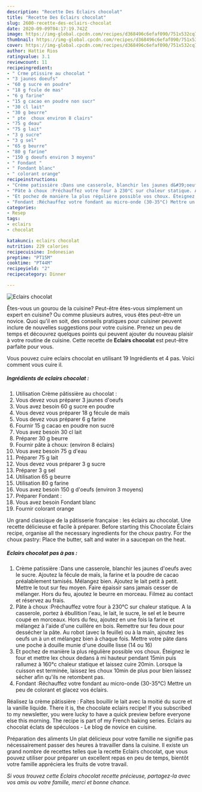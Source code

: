 ```yaml
---
description: "Recette Des Eclairs chocolat"
title: "Recette Des Eclairs chocolat"
slug: 2600-recette-des-eclairs-chocolat
date: 2020-09-09T04:17:19.742Z
image: https://img-global.cpcdn.com/recipes/d368496c6efaf090/751x532cq70/eclairs-chocolat-photo-principale-de-la-recette.jpg
thumbnail: https://img-global.cpcdn.com/recipes/d368496c6efaf090/751x532cq70/eclairs-chocolat-photo-principale-de-la-recette.jpg
cover: https://img-global.cpcdn.com/recipes/d368496c6efaf090/751x532cq70/eclairs-chocolat-photo-principale-de-la-recette.jpg
author: Hattie Rios
ratingvalue: 3.1
reviewcount: 11
recipeingredient:
- " Crme ptissire au chocolat "
- "3 jaunes doeufs"
- "60 g sucre en poudre"
- "18 g fcule de mas"
- "6 g farine"
- "15 g cacao en poudre non sucr"
- "30 cl lait"
- "30 g beurre"
- " pte  choux environ 8 clairs"
- "75 g deau"
- "75 g lait"
- "3 g sucre"
- "3 g sel"
- "65 g beurre"
- "80 g farine"
- "150 g doeufs environ 3 moyens"
- " Fondant "
- " Fondant blanc"
- " colorant orange"
recipeinstructions:
- "Crème patissière :Dans une casserole, blanchir les jaunes d&#39;oeufs avec le sucre. Ajoutez la fécule de maïs, la farine et la poudre de cacao préalablement tamisés. Mélangez bien. Ajoutez le lait petit à petit. Mettre le tout sur feu moyen. Faire épaissir sans jamais cesser de mélanger. Hors du feu, ajoutez le beurre en morceau. Filmez au contact et réservez au frais."
- "Pâte à choux :Préchauffez votre four à 230°C sur chaleur statique. A la casserole, portez à ébullition l&#39;eau, le lait, le sucre, le sel et le beurre coupé en morceaux. Hors du feu, ajoutez en une fois la farine et mélangez à l&#39;aide d&#39;une cuillère en bois. Remettre sur feu doux pour dessécher la pâte. Au robot (avec la feuille) ou à la main, ajoutez les oeufs un à un et mélangez bien à chaque fois. Mettre votre pâte dans une poche à douille munie d&#39;une douille lisse (14 ou 16)"
- "Et pochez de manière la plus régulière possible vos choux. Éteignez le four et mettre lex choux dedans à mi hauteur pendant 15min puis rallumez à 160°c chaleur statique et laissez cuire 20min. Lorsque la cuisson est terminée, laissez les choux 10min de plus pour bien laissez sécher afin qu&#39;ils ne retombent pas."
- "Fondant :Réchauffez votre fondant au micro-onde (30-35°C) Mettre un peu de colorant et glacez vos éclairs."
categories:
- Resep
tags:
- eclairs
- chocolat

katakunci: eclairs chocolat 
nutrition: 229 calories
recipecuisine: Indonesian
preptime: "PT15M"
cooktime: "PT44M"
recipeyield: "2"
recipecategory: Dinner

---
```



![Eclairs chocolat](https://img-global.cpcdn.com/recipes/d368496c6efaf090/751x532cq70/eclairs-chocolat-photo-principale-de-la-recette.jpg)

Êtes-vous un gourou de la cuisine? Peut-être êtes-vous simplement un expert en cuisine? Ou comme plusieurs autres, vous êtes peut-être un novice. Quoi qu'il en soit, des conseils pratiques pour cuisiner peuvent inclure de nouvelles suggestions pour votre cuisine. Prenez un peu de temps et découvrez quelques points qui peuvent ajouter du nouveau plaisir à votre routine de cuisine. Cette recette de <strong> Eclairs chocolat </strong> est peut-être parfaite pour vous.

<!--inarticleads1-->

Vous pouvez cuire eclairs chocolat en utilisant 19 Ingrédients et 4 pas. Voici comment vous cuire il.

##### Ingrédients de eclairs chocolat :

1. Utilisation  Crème pâtissière au chocolat :
1. Vous devez vous préparer 3 jaunes d&#39;oeufs
1. Vous avez besoin 60 g sucre en poudre
1. Vous devez vous préparer 18 g fécule de maïs
1. Vous devez vous préparer 6 g farine
1. Fournir 15 g cacao en poudre non sucré
1. Vous avez besoin 30 cl lait
1. Préparer 30 g beurre
1. Fournir  pâte à choux: (environ 8 éclairs)
1. Vous avez besoin 75 g d&#39;eau
1. Préparer 75 g lait
1. Vous devez vous préparer 3 g sucre
1. Préparer 3 g sel
1. Utilisation 65 g beurre
1. Utilisation 80 g farine
1. Vous avez besoin 150 g d&#39;oeufs (environ 3 moyens)
1. Préparer  Fondant :
1. Vous avez besoin  Fondant blanc
1. Fournir  colorant orange


Un grand classique de la pâtisserie française : les éclairs au chocolat. Une recette délicieuse et facile à préparer. Before starting this Chocolate Éclairs recipe, organise all the necessary ingredients for the choux pastry. For the choux pastry: Place the butter, salt and water in a saucepan on the heat. 

<!--inarticleads2-->

##### Eclairs chocolat pas à pas :

1. Crème patissière :Dans une casserole, blanchir les jaunes d&#39;oeufs avec le sucre. Ajoutez la fécule de maïs, la farine et la poudre de cacao préalablement tamisés. Mélangez bien. Ajoutez le lait petit à petit. Mettre le tout sur feu moyen. Faire épaissir sans jamais cesser de mélanger. Hors du feu, ajoutez le beurre en morceau. Filmez au contact et réservez au frais.
1. Pâte à choux :Préchauffez votre four à 230°C sur chaleur statique. A la casserole, portez à ébullition l&#39;eau, le lait, le sucre, le sel et le beurre coupé en morceaux. Hors du feu, ajoutez en une fois la farine et mélangez à l&#39;aide d&#39;une cuillère en bois. Remettre sur feu doux pour dessécher la pâte. Au robot (avec la feuille) ou à la main, ajoutez les oeufs un à un et mélangez bien à chaque fois. Mettre votre pâte dans une poche à douille munie d&#39;une douille lisse (14 ou 16)
1. Et pochez de manière la plus régulière possible vos choux. Éteignez le four et mettre lex choux dedans à mi hauteur pendant 15min puis rallumez à 160°c chaleur statique et laissez cuire 20min. Lorsque la cuisson est terminée, laissez les choux 10min de plus pour bien laissez sécher afin qu&#39;ils ne retombent pas.
1. Fondant :Réchauffez votre fondant au micro-onde (30-35°C) Mettre un peu de colorant et glacez vos éclairs.


Réalisez la crème pâtissière : Faîtes bouillir le lait avec la moitié du sucre et la vanille liquide. There it is, the chocolate eclairs recipe! If you subscribed to my newsletter, you were lucky to have a quick preview before everyone else this morning. The recipe is part of my French baking series. Eclairs au chocolat éclats de spéculoos - Le blog de novice en cuisine. 

<!--inarticleads1-->

<p>
Préparation des aliments Un plat délicieux pour votre famille ne signifie pas nécessairement passer des heures à travailler dans la cuisine. Il existe un grand nombre de recettes telles que la recette Eclairs chocolat, que vous pouvez utiliser pour préparer un excellent repas en peu de temps, bientôt votre famille appréciera les fruits de votre travail.
</p>

<p>
<i>Si vous trouvez cette Eclairs chocolat recette précieuse, partagez-la avec vos amis ou votre famille, merci et bonne chance.</i>
</p>
